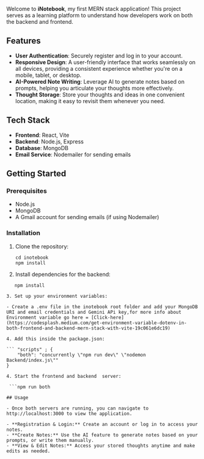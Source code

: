 Welcome to **iNotebook**, my first MERN stack application! This project serves as a learning platform to understand how developers work on both the backend and frontend. 

## Features

- **User Authentication**: Securely register and log in to your account.
- **Responsive Design**: A user-friendly interface that works seamlessly on all devices, providing a consistent experience whether you're on a mobile, tablet, or desktop.
- **AI-Powered Note Writing**: Leverage AI to generate notes based on prompts, helping you articulate your thoughts more effectively.
- **Thought Storage**: Store your thoughts and ideas in one convenient location, making it easy to revisit them whenever you need.

## Tech Stack

- **Frontend**: React, Vite
- **Backend**: Node.js, Express
- **Database**: MongoDB
- **Email Service**: Nodemailer for sending emails

## Getting Started

### Prerequisites

- Node.js
- MongoDB
- A Gmail account for sending emails (if using Nodemailer)

### Installation

1. Clone the repository:

   ``` git clone ,repository-url>
   cd inotebook
   npm install

2. Install dependencies for the backend:

  ```cd ./backend
     npm install 

3. Set up your environment variables:

- Create a .env file in the inotebook root folder and add your MongoDB URI and email credentials and Gemini APi key,for more info about Environment variable go here = [Click-here](https://codesplash.medium.com/get-environment-variable-dotenv-in-both-frontend-and-backend-mern-stack-with-vite-19c061e6dc19)

4. Add this inside the package.json:

  ``` "scripts" ; {
      "both": "concurrently \"npm run dev\" \"nodemon Backend/index.js\""
  }

4. Start the frontend and backend  server:

   ```npm run both 

## Usage

- Once both servers are running, you can navigate to http://localhost:3000 to view the application.

- **Registration & Login:** Create an account or log in to access your notes.
- **Create Notes:** Use the AI feature to generate notes based on your prompts, or write them manually.
- **View & Edit Notes:** Access your stored thoughts anytime and make edits as needed.
  



   
 